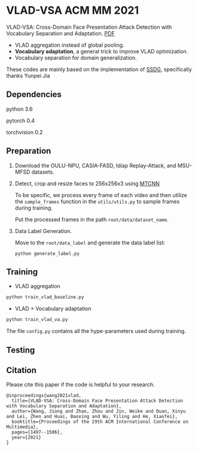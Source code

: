 # VLAD-VSA  ACM MM 2021
VLAD-VSA: Cross-Domain Face Presentation Attack Detection with Vocabulary Separation and Adaptation. [PDF](https://dl.acm.org/doi/10.1145/3474085.3475284)

- VLAD aggregation instead of global pooling.
- **Vocabulary adaptation**, a general trick to improve VLAD optimization.
- Vocabulary separation for domain generalization.

These codes are mainly based on the implementation of [SSDG](https://github.com/taylover-pei/SSDG-CVPR2020), specifically thanks Yunpei Jia
## Dependencies
python 3.6

pytorch 0.4

torchvision 0.2

## Preparation
1. Download the OULU-NPU, CASIA-FASD, Idiap Replay-Attack, and MSU-MFSD datasets.

2. Detect, crop and resize faces to 256x256x3 using [MTCNN](https://github.com/YYuanAnyVision/mxnet_mtcnn_face_detection)

   To be specific, we process every frame of each video and then utilize the `sample_frames` function in the `utils/utils.py` to sample frames during training.

   Put the processed frames in the path `root/data/dataset_name`.

3. Data Label Generation.

   Move to the `root/data_label` and generate the data label list:
   ```
   python generate_label.py
   ```
## Training
- VLAD aggregation
```python
python train_vlad_baseline.py
```
- VLAD + Vocabulary adaptation 
```python
python train_vlad_va.py
```
The file `config.py` contains all the hype-parameters used during training.
## Testing

## Citation
Please cite this paper if the code is helpful to your research.
```
@inproceedings{wang2021vlad,
  title={VLAD-VSA: Cross-Domain Face Presentation Attack Detection with Vocabulary Separation and Adaptation},
  author={Wang, Jiong and Zhao, Zhou and Jin, Weike and Duan, Xinyu and Lei, Zhen and Huai, Baoxing and Wu, Yiling and He, Xiaofei},
  booktitle={Proceedings of the 29th ACM International Conference on Multimedia},
  pages={1497--1506},
  year={2021}
}
```
